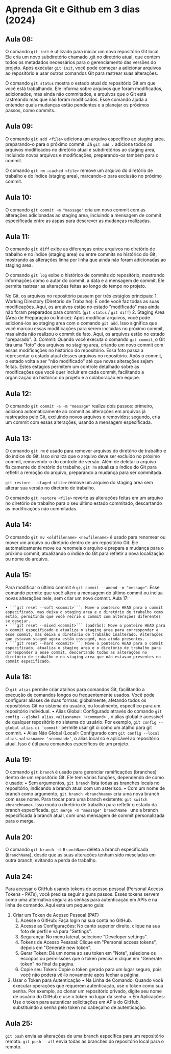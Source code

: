 # Aprenda Git e Github em 3 dias (2024)


## Aula 08:

O comando ```git init``` é utilizado para iniciar um novo repositório Git local. Ele cria um novo subdiretório chamado .git no diretório atual, que contém todos os metadados necessários para o gerenciamento das versões do projeto. Após executar ```git init```, você pode começar a adicionar arquivos ao repositório e usar outros comandos Git para rastrear suas alterações.

O comando ```git status``` mostra o estado atual do repositório Git em que você está trabalhando. Ele informa sobre arquivos que foram modificados, adicionados, mas ainda não commitados, e arquivos que o Git está rastreando mas que não foram modificados. Esse comando ajuda a entender quais mudanças estão pendentes e a planejar os próximos passos, como commits.


## Aula 09:

O comando ```git add <file>``` adiciona um arquivo específico ao staging area, preparando-o para o próximo commit. Já ```git add .``` adiciona todos os arquivos modificados no diretório atual e subdiretórios ao staging area, incluindo novos arquivos e modificações, preparando-os também para o commit.

O comando ```git rm –cached <file>``` remove um arquivo do diretório de trabalho e do índice (staging area), marcando-o para exclusão no próximo commit.


## Aula 10:

O comando ```git commit -m "message"``` cria um novo commit com as alterações adicionadas ao staging area, incluindo a mensagem de commit especificada entre as aspas para descrever as mudanças realizadas.


## Aula 11:

O comando ```git diff``` exibe as diferenças entre arquivos no diretório de trabalho e no índice (staging area) ou entre commits no histórico do Git, mostrando as alterações linha por linha que ainda não foram adicionadas ao staging area.

O comando ```git log``` exibe o histórico de commits do repositório, mostrando informações como o autor do commit, a data e a mensagem de commit. Ele permite rastrear as alterações feitas ao longo do tempo no projeto.

No Git, os arquivos no repositório passam por três estágios principais:
    1. Working Directory (Diretório de Trabalho): É onde você faz todas as suas modificações. Aqui, os arquivos estão no estado "modificado" mas ainda não foram preparados para commit. (```git status``` / ```git diff```)
    2. Staging Area (Área de Preparação ou Índice): Após modificar arquivos, você pode adicioná-los ao staging area com o comando ```git add```. Isso significa que você marcou essas modificações para serem incluídas no próximo commit, mas ainda não realizou o commit de fato. Aqui, os arquivos estão no estado "preparado".
    3. Commit: Quando você executa o comando ```git commit```, o Git tira uma "foto" dos arquivos no staging area, criando um novo commit com essas modificações no histórico do repositório. Essa foto passa a representar o estado atual desses arquivos no repositório. Após o commit, o estado volta a ser "não modificado" até que novas alterações sejam feitas.
Estes estágios permitem um controle detalhado sobre as modificações que você quer incluir em cada commit, facilitando a organização do histórico do projeto e a colaboração em equipe.

## Aula 12:

O comando ```git commit -a -m "message"``` realiza dois passos: primeiro, adiciona automaticamente ao commit as alterações em arquivos já rastreados pelo Git, excluindo novos arquivos e removidos; segundo, cria um commit com essas alterações, usando a mensagem especificada.


## Aula 13:

O comando ```git rm``` é usado para remover arquivos do diretório de trabalho e do índice do Git. Isso sinaliza que o arquivo deve ser excluído no próximo commit, removendo-o do controle de versão. Além de deletar o arquivo fisicamente do diretório de trabalho, ```git rm``` atualiza o índice do Git para refletir a remoção do arquivo, preparando a mudança para ser commitada.

```git restore --staged <file>``` remove um arquivo do staging area sem alterar sua versão no diretório de trabalho.

O comando ```git restore <file>``` reverte as alterações feitas em um arquivo no diretório de trabalho para o seu último estado commitado, descartando as modificações não commitadas.


## Aula 14:

O comando ```git mv <oldfilename> <newfilename>``` é usado para renomear ou mover um arquivo ou diretório dentro de um repositório Git. Ele automaticamente move ou renomeia o arquivo e prepara a mudança para o próximo commit, atualizando o índice do Git para refletir a nova localização ou nome do arquivo.


## Aula 15:

Para modificar o último commit é ```git commit --amend -m "message"```. Esse comando permite que você altere a mensagem do último commit ou inclua novas alterações nele, sem criar um novo commit.
Aula 17:

    • ```git reset --soft <commit>```: Move o ponteiro HEAD para o commit especificado, mas deixa o staging area e o diretório de trabalho como estão, permitindo que você recrie o commit com alterações diferentes se desejar.
    • ```git reset --mixed <commit>``` (padrão): Move o ponteiro HEAD para o commit especificado e atualiza o staging area para corresponder a esse commit, mas deixa o diretório de trabalho inalterado. Alterações que estavam staged agora estão unstaged, mas ainda presentes.
    • ```git reset --hard <commit>```: Move o ponteiro HEAD para o commit especificado, atualiza o staging area e o diretório de trabalho para corresponder a esse commit, descartando todas as alterações no diretório de trabalho e no staging area que não estavam presentes no commit especificado.


## Aula 18:

O ```git alias``` permite criar atalhos para comandos Git, facilitando a execução de comandos longos ou frequentemente usados. Você pode configurar aliases de duas formas: globalmente, afetando todos os repositórios Git no sistema do usuário, ou localmente, específico para um repositório individual.
    • Alias Global: Configurado através do comando ```git config --global alias.<aliasname> '<command>'```, o alias global é acessível de qualquer repositório no sistema do usuário. Por exemplo, ```git config --global alias.ci 'commit'``` permite usar git ci como um atalho para git commit.
    • Alias Não Global (Local): Configurado com ```git config --local alias.<aliasname> '<command>'```, o alias local só é aplicável ao repositório atual. Isso é útil para comandos específicos de um projeto.


## Aula 19:

O comando ```git branch``` é usado para gerenciar ramificações (branches) dentro de um repositório Git. Ele tem várias funções, dependendo de como é usado:
    • Sem argumentos, ```git branch``` lista todas as branches locais no repositório, indicando a branch atual com um asterisco.
    • Com um nome de branch como argumento, ```git branch <branchname>``` cria uma nova branch com esse nome.
Para trocar para uma branch existente: ```git switch <branchname>```. Isso muda o diretório de trabalho para refletir o estado da branch especificada.
g```it merge -m "message" branchName ``` une a branch especificada à branch atual, com uma mensagem de commit personalizada para o merge.


## Aula 20:

O comando `git branch -d BranchName` deleta a branch especificada (`BranchName`), desde que as suas alterações tenham sido mescladas em outra branch, evitando a perda de trabalho.


## Aula 24:

Para acessar o GitHub usando tokens de acesso pessoal (Personal Access Tokens - PATs), você precisa seguir alguns passos. Esses tokens servem como uma alternativa segura às senhas para autenticação em APIs e na linha de comando. Aqui está um pequeno guia:
1. Criar um Token de Acesso Pessoal (PAT)
    1. Acesse o GitHub: Faça login na sua conta no GitHub.
    2. Acesse as Configurações: No canto superior direito, clique na sua foto de perfil e vá para "Settings".
    3. Segurança: No menu lateral, selecione "Developer settings".
    4. Tokens de Acesso Pessoal: Clique em "Personal access tokens", depois em "Generate new token".
    5. Gerar Token: Dê um nome ao seu token em "Note", selecione os escopos ou permissões que o token precisa e clique em "Generate token" no final da página.
    6. Copie seu Token: Copie o token gerado para um lugar seguro, pois você não poderá vê-lo novamente após fechar a página.
2. Usar o Token para Autenticação
    • Na Linha de Comando: Quando você executar operações que requerem autenticação, use o token como sua senha. Por exemplo, ao clonar um repositório privado, digite seu nome de usuário do GitHub e use o token no lugar da senha.
    • Em Aplicações: Use o token para autenticar solicitações em APIs do GitHub, substituindo a senha pelo token no cabeçalho de autenticação.


## Aula 25:

```git push``` envia as alterações de uma branch específica para um repositório remoto. ```git push --all``` envia todas as branches do repositório local para o remoto.